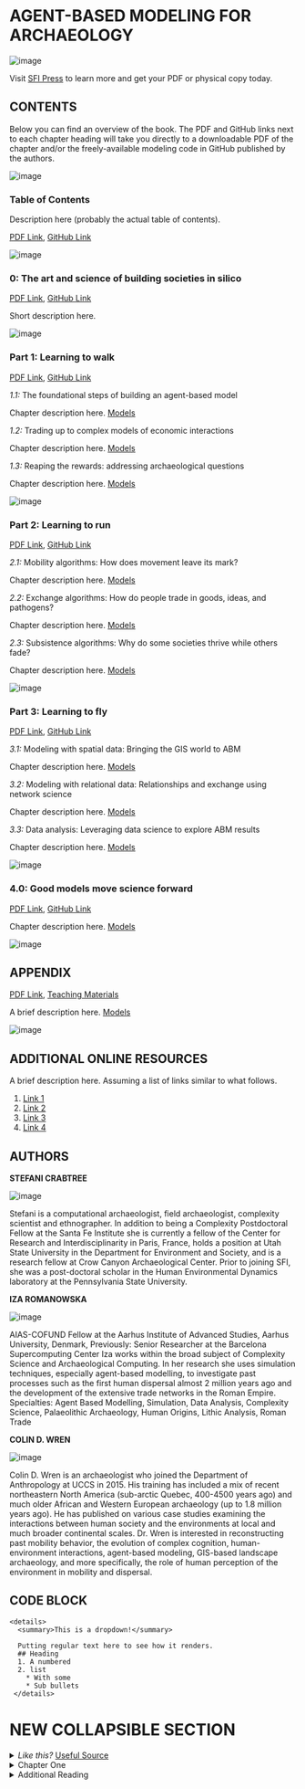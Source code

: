 # AGENT-BASED MODELING FOR ARCHAEOLOGY

![image](https://images.squarespace-cdn.com/content/v1/5d420e5d999d0200013d33c3/1623350954427-ODDFXU5RIFW0PEPNY5NO/ke17ZwdGBToddI8pDm48kL_Uk9XwACdsdIGnLLdDW8hZw-zPPgdn4jUwVcJE1ZvWQUxwkmyExglNqGp0IvTJZUJFbgE-7XRK3dMEBRBhUpyUDcMq-LO-ZJMuIa2SeqaUG_laECe3ULYF42DwVThV6XlHeZwUcWC0fBVux1QdRpk/1TOC+New+Imam+River+42B.png?format=2500w)
  
Visit [SFI Press](https://www.sfipress.org/books-coming-soon/agent-based-modeling-for-archaeology-social-science-coming-in-2021) to learn more and get your PDF or physical copy today. 


## CONTENTS

Below you can find an overview of the book. The PDF and GitHub links next to each chapter heading will take you directly to a downloadable PDF of the chapter and/or the freely-available modeling code in GitHub published by the authors.

![image](https://images.squarespace-cdn.com/content/v1/5d420e5d999d0200013d33c3/1623350954427-ODDFXU5RIFW0PEPNY5NO/ke17ZwdGBToddI8pDm48kL_Uk9XwACdsdIGnLLdDW8hZw-zPPgdn4jUwVcJE1ZvWQUxwkmyExglNqGp0IvTJZUJFbgE-7XRK3dMEBRBhUpyUDcMq-LO-ZJMuIa2SeqaUG_laECe3ULYF42DwVThV6XlHeZwUcWC0fBVux1QdRpk/1TOC+New+Imam+River+42B.png?format=2500w)
### **Table of Contents** 

Description here (probably the actual table of contents).

[PDF Link](https://santafe.edu/research/sfi-press), [GitHub Link](https://santafe.edu/research/sfi-press)


![image](https://images.squarespace-cdn.com/content/v1/5d420e5d999d0200013d33c3/1623354015118-H06IFY0GXLTC9AS7F91U/ke17ZwdGBToddI8pDm48kL_Uk9XwACdsdIGnLLdDW8hZw-zPPgdn4jUwVcJE1ZvWQUxwkmyExglNqGp0IvTJZUJFbgE-7XRK3dMEBRBhUpyUDcMq-LO-ZJMuIa2SeqaUG_laECe3ULYF42DwVThV6XlHeZwUcWC0fBVux1QdRpk/2Intro+trees+at+top+-+99B+100A.png?format=2500w)

### **0: The art and science of building societies in silico**
[PDF Link](https://santafe.edu/research/sfi-press), [GitHub Link](https://santafe.edu/research/sfi-press)

Short description here.

![image](https://images.squarespace-cdn.com/content/v1/5d420e5d999d0200013d33c3/1623354014892-ITALZQ8YD7DKXNVQFMDL/ke17ZwdGBToddI8pDm48kL_Uk9XwACdsdIGnLLdDW8hZw-zPPgdn4jUwVcJE1ZvWQUxwkmyExglNqGp0IvTJZUJFbgE-7XRK3dMEBRBhUpyUDcMq-LO-ZJMuIa2SeqaUG_laECe3ULYF42DwVThV6XlHeZwUcWC0fBVux1QdRpk/3Chapter1-2_Ucan.png?format=2500w)

### **Part 1: Learning to walk** 
[PDF Link](https://santafe.edu/), [GitHub Link](https://santafe.edu/research/sfi-press)

*1.1:* The foundational steps of building an agent-based model

Chapter description here. [Models](https://www.nytimes.com/2021/06/10/opinion/psychology-ted-talk.html)

*1.2:* Trading up to complex models of economic interactions

Chapter description here. [Models](https://www.nytimes.com/2021/06/10/opinion/psychology-ted-talk.html)
 
*1.3:* Reaping the rewards: addressing archaeological questions

Chapter description here. [Models](https://www.nytimes.com/2021/06/10/opinion/psychology-ted-talk.html)

![image](https://images.squarespace-cdn.com/content/v1/5d420e5d999d0200013d33c3/1623354015498-8DYV0LU3OLEHBU7T3M9B/ke17ZwdGBToddI8pDm48kL_Uk9XwACdsdIGnLLdDW8hZw-zPPgdn4jUwVcJE1ZvWQUxwkmyExglNqGp0IvTJZUJFbgE-7XRK3dMEBRBhUpyUDcMq-LO-ZJMuIa2SeqaUG_laECe3ULYF42DwVThV6XlHeZwUcWC0fBVux1QdRpk/4Chapter3_Bassiz+89A+.png?format=2500w)

### **Part 2: Learning to run** 
[PDF Link](https://santafe.edu/), [GitHub Link](https://santafe.edu/research/sfi-press)

*2.1:* Mobility algorithms: How does movement leave its mark?

Chapter description here. [Models](https://www.nytimes.com/2021/06/10/opinion/psychology-ted-talk.html)

*2.2:* Exchange algorithms: How do people trade in goods, ideas, and pathogens?

Chapter description here. [Models](https://www.nytimes.com/2021/06/10/opinion/psychology-ted-talk.html)

*2.3:* Subsistence algorithms: Why do some societies thrive while others fade?

Chapter description here. [Models](https://www.nytimes.com/2021/06/10/opinion/psychology-ted-talk.html)

![image](https://images.squarespace-cdn.com/content/v1/5d420e5d999d0200013d33c3/1623354015737-VYUU01U903HZ4L87UJMQ/ke17ZwdGBToddI8pDm48kL_Uk9XwACdsdIGnLLdDW8hZw-zPPgdn4jUwVcJE1ZvWQUxwkmyExglNqGp0IvTJZUJFbgE-7XRK3dMEBRBhUpyUDcMq-LO-ZJMuIa2SeqaUG_laECe3ULYF42DwVThV6XlHeZwUcWC0fBVux1QdRpk/5Chapter4_99B-100A.png?format=2500w)

### **Part 3: Learning to fly** 
[PDF Link](https://santafe.edu/), [GitHub Link](https://santafe.edu/research/sfi-press)

*3.1:* Modeling with spatial data: Bringing the GIS world to ABM

Chapter description here. [Models](https://www.nytimes.com/2021/06/10/opinion/psychology-ted-talk.html)

*3.2:* Modeling with relational data: Relationships and exchange using network science

Chapter description here. [Models](https://www.nytimes.com/2021/06/10/opinion/psychology-ted-talk.html)

*3.3:* Data analysis: Leveraging data science to explore ABM results

Chapter description here. [Models](https://www.nytimes.com/2021/06/10/opinion/psychology-ted-talk.html)

![image](https://images.squarespace-cdn.com/content/v1/5d420e5d999d0200013d33c3/1623354016095-NT2EFWWCNU4Y7QNT28ZQ/ke17ZwdGBToddI8pDm48kL_Uk9XwACdsdIGnLLdDW8hZw-zPPgdn4jUwVcJE1ZvWQUxwkmyExglNqGp0IvTJZUJFbgE-7XRK3dMEBRBhUpyUDcMq-LO-ZJMuIa2SeqaUG_laECe3ULYF42DwVThV6XlHeZwUcWC0fBVux1QdRpk/6Chapter5_Galata-Istanbul.png?format=2500w)

### **4.0: Good models move science forward** 
[PDF Link](https://santafe.edu/), [GitHub Link](https://santafe.edu/research/sfi-press)

Chapter description here. [Models](https://www.nytimes.com/2021/06/10/opinion/psychology-ted-talk.html)

![image](https://images.squarespace-cdn.com/content/v1/5d420e5d999d0200013d33c3/1623354016530-NX5IEOUQC4GLEVRGTTNL/ke17ZwdGBToddI8pDm48kL_Uk9XwACdsdIGnLLdDW8hZw-zPPgdn4jUwVcJE1ZvWQUxwkmyExglNqGp0IvTJZUJFbgE-7XRK3dMEBRBhUpyUDcMq-LO-ZJMuIa2SeqaUG_laECe3ULYF42DwVThV6XlHeZwUcWC0fBVux1QdRpk/7Chapter6_Karanicay30B.png?format=2500w)

## APPENDIX
[PDF Link](https://santafe.edu/), [Teaching Materials](www.npr.org)

A brief description here. [Models](https://www.nytimes.com/2021/06/10/opinion/psychology-ted-talk.html)

![image](https://images.squarespace-cdn.com/content/v1/5d420e5d999d0200013d33c3/1623354016689-CQDWXKNXA2PPV9XBK592/ke17ZwdGBToddI8pDm48kL_Uk9XwACdsdIGnLLdDW8hZw-zPPgdn4jUwVcJE1ZvWQUxwkmyExglNqGp0IvTJZUJFbgE-7XRK3dMEBRBhUpyUDcMq-LO-ZJMuIa2SeqaUG_laECe3ULYF42DwVThV6XlHeZwUcWC0fBVux1QdRpk/8Chapter7_Hamadan+38B.png?format=2500w)

## ADDITIONAL ONLINE RESOURCES
A brief description here. Assuming a list of links similar to what follows.
1. [Link 1](https://www.nytimes.com/2021/06/10/opinion/psychology-ted-talk.html)
2. [Link 2](https://www.nytimes.com/2021/06/10/opinion/psychology-ted-talk.html)
3. [Link 3](https://www.nytimes.com/2021/06/10/opinion/psychology-ted-talk.html)
4. [Link 4](https://www.nytimes.com/2021/06/10/opinion/psychology-ted-talk.html)

## AUTHORS

**STEFANI CRABTREE**

![image](https://qcnr.usu.edu/directory-images/crabtree_stefani.png)

Stefani is a computational archaeologist, field archaeologist, complexity scientist and ethnographer. In addition to being a Complexity Postdoctoral Fellow at the Santa Fe Institute she is currently a fellow of the Center for Research and Interdisciplinarity in Paris, France, holds a position at Utah State University in the Department for Environment and Society, and is a research fellow at Crow Canyon Archaeological Center. Prior to joining SFI, she was a post-doctoral scholar in the Human Environmental Dynamics laboratory at the Pennsylvania State University.

**IZA ROMANOWSKA**

![image](https://aias.au.dk/fileadmin/www.aias.au.dk/Fellows/Fellows_Fall_2020/Fellows_pb/Iza_Romanowska_pp.png)

AIAS-COFUND Fellow at the Aarhus Institute of Advanced Studies, Aarhus University, Denmark, Previously: Senior Researcher at the Barcelona Supercomputing Center
Iza works within the broad subject of Complexity Science and Archaeological Computing. In her research she uses simulation techniques, especially agent-based modelling, to investigate past processes such as the first human dispersal almost 2 million years ago and the development of the extensive trade networks in the Roman Empire.
Specialties:  Agent Based Modelling, Simulation, Data Analysis, Complexity Science,  Palaeolithic Archaeology, Human Origins, Lithic Analysis, Roman Trade

**COLIN D. WREN**

![image](https://anthropology.uccs.edu/sites/g/files/kjihxj2236/files/2021-02/colin-profile-556.jpg)

Colin D. Wren is an archaeologist who joined the Department of Anthropology at UCCS in 2015. His training has included a mix of recent northeastern North America (sub-arctic Quebec, 400-4500 years ago) and much older African and Western European archaeology (up to 1.8 million years ago). He has published on various case studies examining the interactions between human society and the environments at local and much broader continental scales. Dr. Wren is interested in reconstructing past mobility behavior, the evolution of complex cognition, human-environment interactions, agent-based modeling, GIS-based landscape archaeology, and more specifically, the role of human perception of the environment in mobility and dispersal.

## CODE BLOCK
```
<details>
  <summary>This is a dropdown!</summary>
  
  Putting regular text here to see how it renders.
  ## Heading  
  1. A numbered   
  2. list    
    * With some   
    * Sub bullets   
 </details>
```

# NEW COLLAPSIBLE SECTION
<details>
<summary>
<i>Like this? </i>
<a href="http://www.ironspider.ca/format_text/fontstyles.htm">
Useful Source</a>
</summary>
<p>It's because the details block is html5. If you want to modify it your best bet is using html5. </p>
</details>

<details>
<summary>
Chapter One
</summary>
  <i> Italics here. This is HTML. </i>
  <a href="https://gist.github.com/joyrexus/16041f2426450e73f5df9391f7f7ae5f"> PDF </a>
<p> Putting regular text here to see how it renders. </p>
</details>

<details>
  <summary>Additional Reading</summary>
       
  <p> Investigate the following links, provided by the authors, for some additional reading. </p>
  
  1. <href="https://www.nytimes.com/2021/06/10/opinion/psychology-ted-talk.html"> Link 1 </a> 
  2. <href="https://www.nytimes.com/2021/06/10/opinion/psychology-ted-talk.html"> Link 2 </a>
  3. <href="https://www.nytimes.com/2021/06/10/opinion/psychology-ted-talk.html"> Link 3 </a>
  4. <href="https://www.nytimes.com/2021/06/10/opinion/psychology-ted-talk.html"> Link 4 </a>
  
</details>
